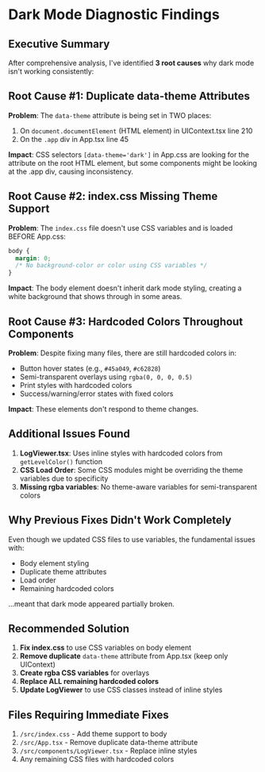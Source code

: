 # Dark Mode Diagnostic Findings

## Executive Summary
After comprehensive analysis, I've identified **3 root causes** why dark mode isn't working consistently:

## Root Cause #1: Duplicate data-theme Attributes
**Problem**: The `data-theme` attribute is being set in TWO places:
1. On `document.documentElement` (HTML element) in UIContext.tsx line 210
2. On the `.app` div in App.tsx line 45

**Impact**: CSS selectors `[data-theme='dark']` in App.css are looking for the attribute on the root HTML element, but some components might be looking at the .app div, causing inconsistency.

## Root Cause #2: index.css Missing Theme Support
**Problem**: The `index.css` file doesn't use CSS variables and is loaded BEFORE App.css:
```css
body {
  margin: 0;
  /* No background-color or color using CSS variables */
}
```

**Impact**: The body element doesn't inherit dark mode styling, creating a white background that shows through in some areas.

## Root Cause #3: Hardcoded Colors Throughout Components
**Problem**: Despite fixing many files, there are still hardcoded colors in:
- Button hover states (e.g., `#45a049`, `#c62828`)
- Semi-transparent overlays using `rgba(0, 0, 0, 0.5)`
- Print styles with hardcoded colors
- Success/warning/error states with fixed colors

**Impact**: These elements don't respond to theme changes.

## Additional Issues Found
1. **LogViewer.tsx**: Uses inline styles with hardcoded colors from `getLevelColor()` function
2. **CSS Load Order**: Some CSS modules might be overriding the theme variables due to specificity
3. **Missing rgba variables**: No theme-aware variables for semi-transparent colors

## Why Previous Fixes Didn't Work Completely
Even though we updated CSS files to use variables, the fundamental issues with:
- Body element styling
- Duplicate theme attributes
- Load order
- Remaining hardcoded colors

...meant that dark mode appeared partially broken.

## Recommended Solution
1. **Fix index.css** to use CSS variables on body element
2. **Remove duplicate** `data-theme` attribute from App.tsx (keep only UIContext)
3. **Create rgba CSS variables** for overlays
4. **Replace ALL remaining hardcoded colors**
5. **Update LogViewer** to use CSS classes instead of inline styles

## Files Requiring Immediate Fixes
1. `/src/index.css` - Add theme support to body
2. `/src/App.tsx` - Remove duplicate data-theme attribute
3. `/src/components/LogViewer.tsx` - Replace inline styles
4. Any remaining CSS files with hardcoded colors